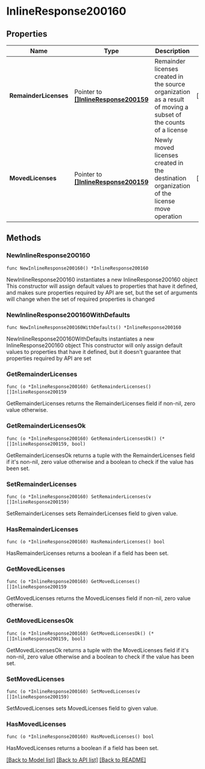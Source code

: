# InlineResponse200160

## Properties

Name | Type | Description | Notes
------------ | ------------- | ------------- | -------------
**RemainderLicenses** | Pointer to [**[]InlineResponse200159**](InlineResponse200159.md) | Remainder licenses created in the source organization as a result of moving a subset of the counts of a license | [optional] 
**MovedLicenses** | Pointer to [**[]InlineResponse200159**](InlineResponse200159.md) | Newly moved licenses created in the destination organization of the license move operation | [optional] 

## Methods

### NewInlineResponse200160

`func NewInlineResponse200160() *InlineResponse200160`

NewInlineResponse200160 instantiates a new InlineResponse200160 object
This constructor will assign default values to properties that have it defined,
and makes sure properties required by API are set, but the set of arguments
will change when the set of required properties is changed

### NewInlineResponse200160WithDefaults

`func NewInlineResponse200160WithDefaults() *InlineResponse200160`

NewInlineResponse200160WithDefaults instantiates a new InlineResponse200160 object
This constructor will only assign default values to properties that have it defined,
but it doesn't guarantee that properties required by API are set

### GetRemainderLicenses

`func (o *InlineResponse200160) GetRemainderLicenses() []InlineResponse200159`

GetRemainderLicenses returns the RemainderLicenses field if non-nil, zero value otherwise.

### GetRemainderLicensesOk

`func (o *InlineResponse200160) GetRemainderLicensesOk() (*[]InlineResponse200159, bool)`

GetRemainderLicensesOk returns a tuple with the RemainderLicenses field if it's non-nil, zero value otherwise
and a boolean to check if the value has been set.

### SetRemainderLicenses

`func (o *InlineResponse200160) SetRemainderLicenses(v []InlineResponse200159)`

SetRemainderLicenses sets RemainderLicenses field to given value.

### HasRemainderLicenses

`func (o *InlineResponse200160) HasRemainderLicenses() bool`

HasRemainderLicenses returns a boolean if a field has been set.

### GetMovedLicenses

`func (o *InlineResponse200160) GetMovedLicenses() []InlineResponse200159`

GetMovedLicenses returns the MovedLicenses field if non-nil, zero value otherwise.

### GetMovedLicensesOk

`func (o *InlineResponse200160) GetMovedLicensesOk() (*[]InlineResponse200159, bool)`

GetMovedLicensesOk returns a tuple with the MovedLicenses field if it's non-nil, zero value otherwise
and a boolean to check if the value has been set.

### SetMovedLicenses

`func (o *InlineResponse200160) SetMovedLicenses(v []InlineResponse200159)`

SetMovedLicenses sets MovedLicenses field to given value.

### HasMovedLicenses

`func (o *InlineResponse200160) HasMovedLicenses() bool`

HasMovedLicenses returns a boolean if a field has been set.


[[Back to Model list]](../README.md#documentation-for-models) [[Back to API list]](../README.md#documentation-for-api-endpoints) [[Back to README]](../README.md)


